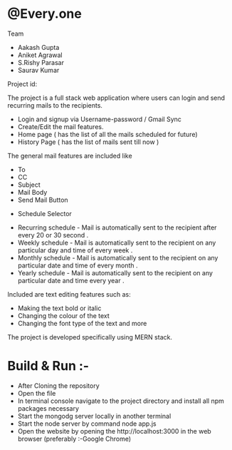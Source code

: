 # @Every.one
Team

- Aakash Gupta
- Aniket Agrawal
- S.Rishy Parasar
- Saurav Kumar

Project id:

The project is a full stack web application where users can login and send recurring mails to the recipients. 

- Login and signup via Username-password / Gmail Sync 
- Create/Edit the mail features. 
- Home page ( has the list of all the mails scheduled for future) 
- History Page ( has the list of mails sent till now ) 

The general mail features are included like 
- To 
- CC 
- Subject 
- Mail Body 
- Send Mail Button 
+ Schedule Selector 
 - Recurring schedule - Mail is automatically sent to the recipient after every 20 or 30 second .
 - Weekly schedule - Mail is automatically sent to the recipient on any particular day and time of every week .
 - Monthly schedule - Mail is automatically sent to the recipient on any particular date and time of every month .
 - Yearly schedule - Mail is automatically sent to the recipient on any particular date and time every year .

Included are text editing features such as:
- Making the text bold or italic 
- Changing the colour of the text 
- Changing the font type of the text and more

The project is developed specifically using MERN stack.

# Build & Run :- 
- After Cloning the repository 
- Open the file 
- In terminal console navigate to the project directory and install all npm packages necessary
- Start the mongodg server locally in another terminal
- Start the node server by command node app.js
- Open the website by opening the http://localhost:3000 in the web browser (preferably :-Google Chrome)
